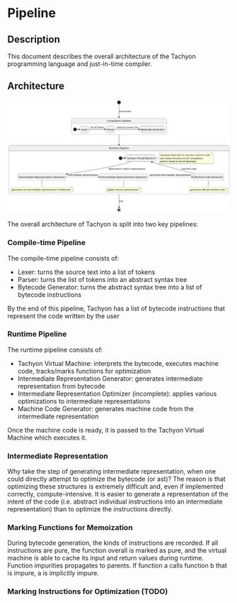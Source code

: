 # Pipeline

## Description

This document describes the overall architecture of the Tachyon programming language and
just-in-time compiler.

## Architecture

![pipeline.png or pipeline.puml](./pipeline.png)

The overall architecture of Tachyon is split into two key pipelines:

### Compile-time Pipeline

The compile-time pipeline consists of:

* Lexer: turns the source text into a list of tokens
* Parser: turns the list of tokens into an abstract syntax tree
* Bytecode Generator: turns the abstract syntax tree into a list of bytecode instructions

By the end of this pipeline, Tachyon has a list of bytecode instructions that represent the code
written by the user

### Runtime Pipeline

The runtime pipeline consists of:

* Tachyon Virtual Machine: interprets the bytecode, executes machine code, tracks/marks functions
  for optimization
* Intermediate Representation Generator: generates intermediate representation from bytecode
* Intermediate Representation Optimizer (incomplete): applies various optimizations to intermediate
  representations
* Machine Code Generator: generates machine code from the intermediate representation

Once the machine code is ready, it is passed to the Tachyon Virtual Machine which executes it.

### Intermediate Representation

Why take the step of generating intermediate representation, when one could directly attempt to
optimize the bytecode (or ast)? The reason is that optimizing these structures is extremely
difficult and, even if implemented correctly, compute-intensive. It is easier to generate a
representation of the intent of the code (i.e. abstract individual instructions into an
intermediate representation) than to optimize the instructions directly.

### Marking Functions for Memoization

During bytecode generation, the kinds of instructions are recorded. If all instructions are pure,
the function overall is marked as pure, and the virtual machine is able to cache its input and
return values during runtime. Function impurities propagates to parents. If function a calls
function b that is impure, a is implicitly impure.

### Marking Instructions for Optimization (TODO)